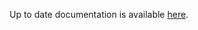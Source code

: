 <!-- DO NOT EDIT THIS FILE MANUALLY -->
<!-- Please read https://github.com/linuxserver/docker-webtop/blob/arch-kde/.github/CONTRIBUTING.md -->
Up to date documentation is available [here](https://github.com/linuxserver/docker-webtop/blob/master/README.md).
